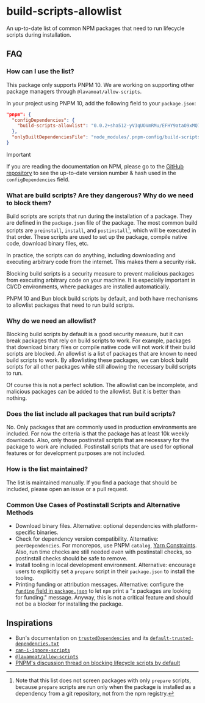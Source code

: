 # build-scripts-allowlist

An up-to-date list of common NPM packages that need to run lifecycle scripts during installation.

## FAQ

### How can I use the list?

This package only supports PNPM 10. We are working on supporting other package managers through `@lavamoat/allow-scripts`.

In your project using PNPM 10, add the following field to your `package.json`:

```json
"pnpm": {
  "configDependencies": {
    "build-scripts-allowlist": "0.0.2+sha512-yV3qUOVmRMu/EFHY9ataO9xMQ7AtJjp8LQRqbR72rCOONkHEvkLovvSiLFE4IvHqgKjcTzCbVO0h09ZJriTCGA=="
  },
  "onlyBuiltDependenciesFile": "node_modules/.pnpm-config/build-scripts-allowlist/common.json"
}
```

> [!IMPORTANT]
> If you are reading the documentation on NPM, please go to the [GitHub repository](https://github.com/haoqunjiang/build-scripts-allowlist) to see the up-to-date version number & hash used in the `configDependencies` field.

### What are build scripts? Are they dangerous? Why do we need to block them?

Build scripts are scripts that run during the installation of a package. They are defined in the `package.json` file of the package. The most common build scripts are `preinstall`, `install`, and `postinstall`[^1], which will be executed in that order. These scripts are used to set up the package, compile native code, download binary files, etc.

In practice, the scripts can do anything, including downloading and executing arbitrary code from the internet. This makes them a security risk.

Blocking build scripts is a security measure to prevent malicious packages from executing arbitrary code on your machine. It is especially important in CI/CD environments, where packages are installed automatically.

PNPM 10 and Bun block build scripts by default, and both have mechanisms to allowlist packages that need to run build scripts.

### Why do we need an allowlist?

Blocking build scripts by default is a good security measure, but it can break packages that rely on build scripts to work. For example, packages that download binary files or compile native code will not work if their build scripts are blocked. An allowlist is a list of packages that are known to need build scripts to work. By allowlisting these packages, we can block build scripts for all other packages while still allowing the necessary build scripts to run.

Of course this is not a perfect solution. The allowlist can be incomplete, and malicious packages can be added to the allowlist. But it is better than nothing.

### Does the list include all packages that run build scripts?

No. Only packages that are commonly used in production environments are included. For now the criteria is that the package has at least 10k weekly downloads. Also, only those postinstall scripts that are necessary for the package to work are included. Postinstall scripts that are used for optional features or for development purposes are not included.

### How is the list maintained?

The list is maintained manually. If you find a package that should be included, please open an issue or a pull request.

### Common Use Cases of Postinstall Scripts and Alternative Methods

- Download binary files. Alternative: optional dependencies with platform-specific binaries.
- Check for dependency version compatibility. Alternative: `peerDependencies`. For monorepos, use PNPM `catalog`, [Yarn Constraints](https://yarnpkg.com/features/constraints). Also, run time checks are still needed even with postinstall checks, so postinstall checks should be safe to remove.
- Install tooling in local development environment. Alternative: encourage users to explicitly set a `prepare` script in their `package.json` to install the tooling.
- Printing funding or attribution messages. Alternative: configure the [`funding` field in `package.json`](https://docs.npmjs.com/cli/v11/configuring-npm/package-json#funding) to let `npm` print a "x packages are looking for funding." message. Anyway, this is not a critical feature and should not be a blocker for installing the package.

## Inspirations

- Bun's documentation on [`trustedDependencies`](https://bun.sh/docs/install/lifecycle#trusteddependencies) and its [`default-trusted-dependencies.txt`](https://github.com/oven-sh/bun/blob/c0e1da7280a3cd58796dd09696767e119de58ec1/src/install/default-trusted-dependencies.txt)
- [`can-i-ignore-scripts`](https://github.com/naugtur/can-i-ignore-scripts)
- [`@lavamoat/allow-scripts`](https://www.npmjs.com/package/@lavamoat/allow-scripts)
- [PNPM's discussion thread on blocking lifecycle scripts by default](https://github.com/orgs/pnpm/discussions/8918)

[^1]: Note that this list does not screen packages with only `prepare` scripts, because `prepare` scripts are run only when the package is installed as a dependency from a git repository, not from the npm registry.
